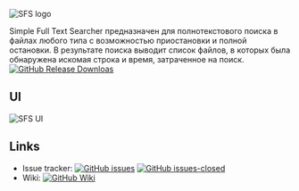 ![SFS logo](https://raw.githubusercontent.com/unchase/SimpleFullTextSearcher/master/images/sfs_logo.png) 

Simple Full Text Searcher предназначен для полнотекстового поиска в файлах любого типа с возможностью приостановки и полной остановки. В результате поиска выводит список файлов, в которых была обнаружена искомая строка и время, затраченное на поиск. [![GitHub Release Downloas](https://img.shields.io/github/downloads/unchase/SimpleFullTextSearcher/total.svg?maxAge=86400&&style=flat-square)](https://github.com/unchase/SimpleFullTextSearcher/releases/latest)

## UI

![SFS UI](https://raw.githubusercontent.com/unchase/SimpleFullTextSearcher/master/images/sfs.gif) 

## Links
* Issue tracker: [![GitHub issues](https://img.shields.io/github/issues/unchase/simplefulltextsearcher/shields.svg?style=flat-square)](https://github.com/unchase/simplefulltextsearcher/issues) [![GitHub issues-closed](https://img.shields.io/github/issues-closed/unchase/simplefulltextsearcher.svg?style=flat-square)](https://GitHub.com/unchase/simplefulltextsearcher/issues?q=is%3Aissue+is%3Aclosed)
* Wiki: [![GitHub Wiki](https://img.shields.io/github/issues/unchase/simplefulltextsearcher/shields.svg?style=flat-square)](https://img.shields.io/badge/Wiki-go-blue.svg?style=flat-square)
